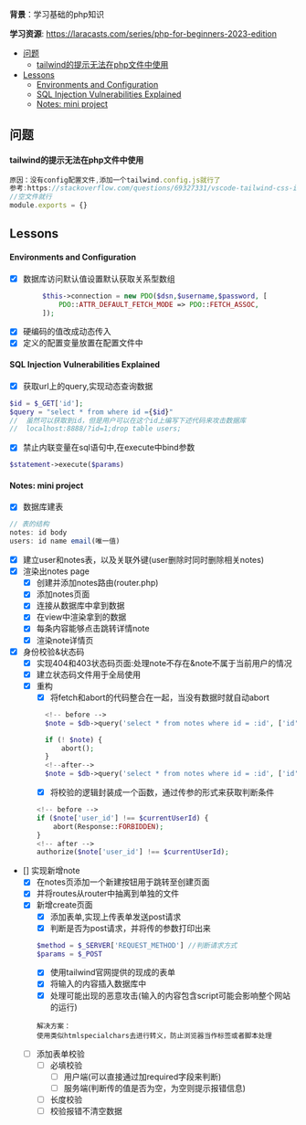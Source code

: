 **背景**：学习基础的php知识 

**学习资源**: https://laracasts.com/series/php-for-beginners-2023-edition

- [问题](#问题)
    - [tailwind的提示无法在php文件中使用](#tailwind的提示无法在php文件中使用)
- [Lessons](#lessons)
    - [Environments and Configuration](#environments-and-configuration)
    - [SQL Injection Vulnerabilities Explained](#sql-injection-vulnerabilities-explained)
    - [Notes: mini project](#notes-mini-project)



## 问题

#### tailwind的提示无法在php文件中使用
```js
原因：没有config配置文件,添加一个tailwind.config.js就行了
参考:https://stackoverflow.com/questions/69327331/vscode-tailwind-css-intellisense-not-working
//空文件就行
module.exports = {}
```


## Lessons

#### Environments and Configuration

- [x] 数据库访问默认值设置默认获取关系型数组
```php
        $this->connection = new PDO($dsn,$username,$password, [
            PDO::ATTR_DEFAULT_FETCH_MODE => PDO::FETCH_ASSOC,
        ]);
```
- [x] 硬编码的值改成动态传入
- [x] 定义的配置变量放置在配置文件中

#### SQL Injection Vulnerabilities Explained
- [x] 获取url上的query,实现动态查询数据
 ```php
$id = $_GET['id'];
$query = "select * from where id ={$id}"
//  虽然可以获取到id，但是用户可以在这个id上编写下述代码来攻击数据库
//  localhost:8888/?id=1;drop table users;

 ```
- [x] 禁止内联变量在sql语句中,在execute中bind参数
```php
$statement->execute($params)
```

#### Notes: mini project 
- [x] 数据库建表
```js
// 表的结构
notes: id body
users: id name email(唯一值) 
```
  - [x] 建立user和notes表，以及关联外键(user删除时同时删除相关notes)
- [x] 渲染出notes page
  - [x] 创建并添加notes路由(router.php)
  - [x] 添加notes页面
  - [x] 连接从数据库中拿到数据
  - [x] 在view中渲染拿到的数据
  - [x] 每条内容能够点击跳转详情note
  - [x] 渲染note详情页
- [x] 身份校验&状态码
  - [x] 实现404和403状态码页面:处理note不存在&note不属于当前用户的情况
  - [x] 建立状态码文件用于全局使用 
  - [x] 重构
    - [x] 将fetch和abort的代码整合在一起，当没有数据时就自动abort
    ```php
      <!-- before -->
      $note = $db->query('select * from notes where id = :id', ['id' => $_GET["id"]])->fetchOrAbort();

      if (! $note) {
          abort();
      }
      <!--after-->
      $note = $db->query('select * from notes where id = :id', ['id' => $_GET["id"]])->fetchAndAbort(); //这个写法有点像promise；返回其自身
    ```
    - [x] 将校验的逻辑封装成一个函数，通过传参的形式来获取判断条件
    ```php
    <!-- before -->
    if ($note['user_id'] !== $currentUserId) {
        abort(Response::FORBIDDEN);
    }
    <!-- after -->
    authorize($note['user_id'] !== $currentUserId);
    ```
- [] 实现新增note
  - [x] 在notes页添加一个新建按钮用于跳转至创建页面
  - [x] 并将routes从router中抽离到单独的文件
  - [x] 新增create页面
    - [x] 添加表单,实现上传表单发送post请求
    - [x] 判断是否为post请求，并将传的参数打印出来
    ```php
    $method = $_SERVER['REQUEST_METHOD'] //判断请求方式
    $params = $_POST
    ```
    - [x] 使用tailwind官网提供的现成的表单
    - [x] 将输入的内容插入数据库中
    - [x] 处理可能出现的恶意攻击(输入的内容包含script可能会影响整个网站的运行)
    ```
    解决方案：
    使用类似htmlspecialchars去进行转义，防止浏览器当作标签或者脚本处理
    ```
  - [ ] 添加表单校验
    - [ ] 必填校验
      - [ ] 用户端(可以直接通过加required字段来判断)
      - [ ] 服务端(判断传的值是否为空，为空则提示报错信息)
    - [ ] 长度校验
    - [ ] 校验报错不清空数据